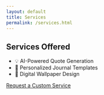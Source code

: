 ```yaml
---
layout: default
title: Services
permalink: /services.html
---
```


<h2>Services Offered</h2>
<ul>
  <li>💡 AI-Powered Quote Generation</li>
  <li>📝 Personalized Journal Templates</li>
  <li>🎨 Digital Wallpaper Design</li>
</ul>

<p><a href="{{ site.baseurl }}/request.html">Request a Custom Service</a></p>
